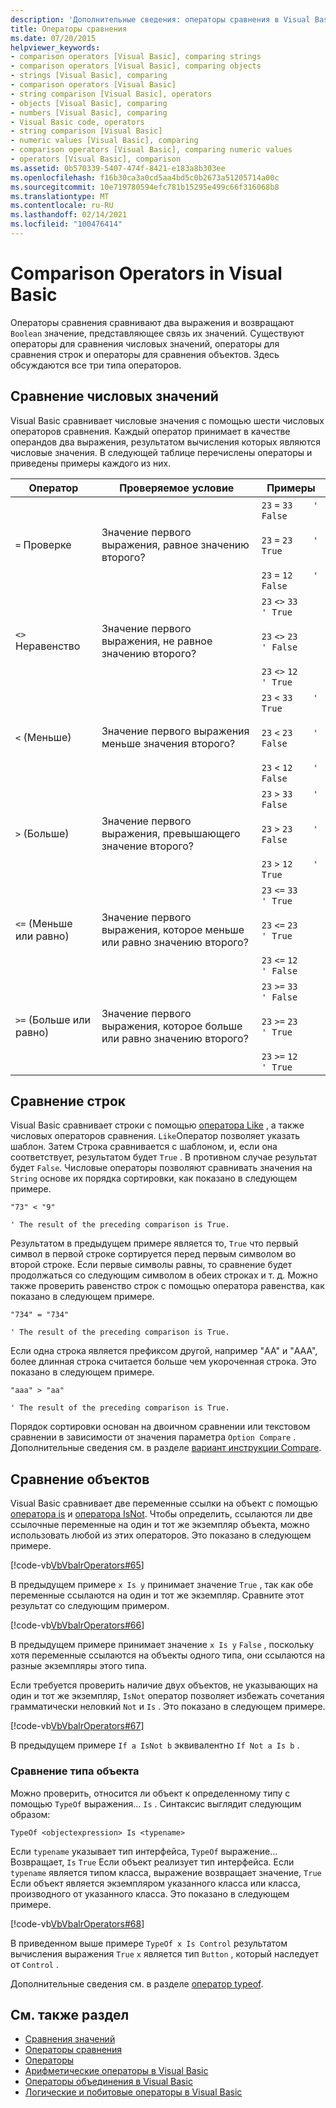 ```yaml
---
description: 'Дополнительные сведения: операторы сравнения в Visual Basic'
title: Операторы сравнения
ms.date: 07/20/2015
helpviewer_keywords:
- comparison operators [Visual Basic], comparing strings
- comparison operators [Visual Basic], comparing objects
- strings [Visual Basic], comparing
- comparison operators [Visual Basic]
- string comparison [Visual Basic], operators
- objects [Visual Basic], comparing
- numbers [Visual Basic], comparing
- Visual Basic code, operators
- string comparison [Visual Basic]
- numeric values [Visual Basic], comparing
- comparison operators [Visual Basic], comparing numeric values
- operators [Visual Basic], comparison
ms.assetid: 0b570339-5407-474f-8421-e183a8b303ee
ms.openlocfilehash: f16b30ca3a0cd5aa4bd5c0b2673a51205714a00c
ms.sourcegitcommit: 10e719780594efc781b15295e499c66f316068b8
ms.translationtype: MT
ms.contentlocale: ru-RU
ms.lasthandoff: 02/14/2021
ms.locfileid: "100476414"
---
```

# <a name="comparison-operators-in-visual-basic"></a>Comparison Operators in Visual Basic

Операторы сравнения сравнивают два выражения и возвращают `Boolean` значение, представляющее связь их значений. Существуют операторы для сравнения числовых значений, операторы для сравнения строк и операторы для сравнения объектов. Здесь обсуждаются все три типа операторов.  
  
## <a name="comparing-numeric-values"></a>Сравнение числовых значений  

 Visual Basic сравнивает числовые значения с помощью шести числовых операторов сравнения. Каждый оператор принимает в качестве операндов два выражения, результатом вычисления которых являются числовые значения. В следующей таблице перечислены операторы и приведены примеры каждого из них.  
  
|Оператор|Проверяемое условие|Примеры|  
|--------------|----------------------|--------------|  
|`=` Проверке|Значение первого выражения, равное значению второго?|`23`   `=`   `33    ' False`<br /><br /> `23`   `=`   `23    ' True`<br /><br /> `23`   `=`   `12    ' False`|  
|`<>` Неравенство|Значение первого выражения, не равное значению второго?|`23`   `<>`   `33    ' True`<br /><br /> `23`   `<>`   `23    ' False`<br /><br /> `23`   `<>`   `12    ' True`|  
|`<` (Меньше)|Значение первого выражения меньше значения второго?|`23`   `<`   `33    ' True`<br /><br /> `23`   `<`   `23    ' False`<br /><br /> `23`   `<`   `12    ' False`|  
|`>` (Больше)|Значение первого выражения, превышающего значение второго?|`23`   `>`   `33    ' False`<br /><br /> `23`   `>`   `23    ' False`<br /><br /> `23`   `>`   `12    ' True`|  
|`<=` (Меньше или равно)|Значение первого выражения, которое меньше или равно значению второго?|`23`   `<=`   `33    ' True`<br /><br /> `23`   `<=`   `23    ' True`<br /><br /> `23`   `<=`   `12    ' False`|  
|`>=` (Больше или равно)|Значение первого выражения, которое больше или равно значению второго?|`23`   `>=`   `33    ' False`<br /><br /> `23`   `>=`   `23    ' True`<br /><br /> `23`   `>=`   `12    ' True`|  
  
## <a name="comparing-strings"></a>Сравнение строк  

 Visual Basic сравнивает строки с помощью [оператора Like](../../../language-reference/operators/like-operator.md) , а также числовых операторов сравнения. `Like`Оператор позволяет указать шаблон. Затем Строка сравнивается с шаблоном, и, если она соответствует, результатом будет `True` . В противном случае результат будет `False`. Числовые операторы позволяют сравнивать значения на `String` основе их порядка сортировки, как показано в следующем примере.  
  
 `"73" < "9"`  
  
 `' The result of the preceding comparison is True.`  
  
 Результатом в предыдущем примере является то, `True` что первый символ в первой строке сортируется перед первым символом во второй строке. Если первые символы равны, то сравнение будет продолжаться со следующим символом в обеих строках и т. д. Можно также проверить равенство строк с помощью оператора равенства, как показано в следующем примере.  
  
 `"734" = "734"`  
  
 `' The result of the preceding comparison is True.`  
  
 Если одна строка является префиксом другой, например "AA" и "AAA", более длинная строка считается больше чем укороченная строка. Это показано в следующем примере.  
  
 `"aaa" > "aa"`  
  
 `' The result of the preceding comparison is True.`  
  
 Порядок сортировки основан на двоичном сравнении или текстовом сравнении в зависимости от значения параметра `Option Compare` . Дополнительные сведения см. в разделе [вариант инструкции Compare](../../../language-reference/statements/option-compare-statement.md).  
  
## <a name="comparing-objects"></a>Сравнение объектов  

 Visual Basic сравнивает две переменные ссылки на объект с помощью [оператора is](../../../language-reference/operators/is-operator.md) и [оператора IsNot](../../../language-reference/operators/isnot-operator.md). Чтобы определить, ссылаются ли две ссылочные переменные на один и тот же экземпляр объекта, можно использовать любой из этих операторов. Это показано в следующем примере.  
  
 [!code-vb[VbVbalrOperators#65](~/samples/snippets/visualbasic/VS_Snippets_VBCSharp/VbVbalrOperators/VB/Class1.vb#65)]  
  
 В предыдущем примере `x Is y` принимает значение `True` , так как обе переменные ссылаются на один и тот же экземпляр. Сравните этот результат со следующим примером.  
  
 [!code-vb[VbVbalrOperators#66](~/samples/snippets/visualbasic/VS_Snippets_VBCSharp/VbVbalrOperators/VB/Class1.vb#66)]  
  
 В предыдущем примере принимает значение `x Is y` `False` , поскольку хотя переменные ссылаются на объекты одного типа, они ссылаются на разные экземпляры этого типа.  
  
 Если требуется проверить наличие двух объектов, не указывающих на один и тот же экземпляр, `IsNot` оператор позволяет избежать сочетания грамматически неловкий `Not` и `Is` . Это показано в следующем примере.  
  
 [!code-vb[VbVbalrOperators#67](~/samples/snippets/visualbasic/VS_Snippets_VBCSharp/VbVbalrOperators/VB/Class1.vb#67)]  
  
 В предыдущем примере `If a IsNot b` эквивалентно `If Not a Is b` .  
  
### <a name="comparing-object-type"></a>Сравнение типа объекта  

 Можно проверить, относится ли объект к определенному типу с помощью `TypeOf` выражения... `Is` . Синтаксис выглядит следующим образом:  
  
 `TypeOf <objectexpression> Is <typename>`  
  
 Если `typename` указывает тип интерфейса, `TypeOf` выражение... Возвращает, `Is` `True` Если объект реализует тип интерфейса. Если `typename` является типом класса, выражение возвращает значение, `True` Если объект является экземпляром указанного класса или класса, производного от указанного класса. Это показано в следующем примере.  
  
 [!code-vb[VbVbalrOperators#68](~/samples/snippets/visualbasic/VS_Snippets_VBCSharp/VbVbalrOperators/VB/Class1.vb#68)]  
  
 В приведенном выше примере `TypeOf x Is Control` результатом вычисления выражения `True` `x` является тип `Button` , который наследует от `Control` .  
  
 Дополнительные сведения см. в разделе [оператор typeof](../../../language-reference/operators/typeof-operator.md).  
  
## <a name="see-also"></a>См. также раздел

- [Сравнения значений](value-comparisons.md)
- [Операторы сравнения](../../../language-reference/operators/comparison-operators.md)
- [Операторы](../../../language-reference/operators/index.md)
- [Арифметические операторы в Visual Basic](arithmetic-operators.md)
- [Операторы объединения в Visual Basic](concatenation-operators.md)
- [Логические и побитовые операторы в Visual Basic](logical-and-bitwise-operators.md)
